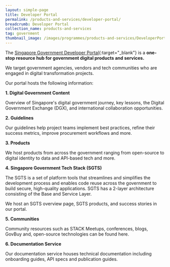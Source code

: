 ```yaml
---
layout: simple-page
title: Developer Portal
permalink: /products-and-services/developer-portal/
breadcrumb: Developer Portal
collection_name: products-and-services
tag: government
thumbnail_image: /images/programmes/products-and-services/DeveloperPortal.png
---
```


The [Singapore Government Developer Portal](https://www.developer.tech.gov.sg){:target="_blank"} is a **one-stop resource hub for government digital products and services.**

We target government agencies, vendors and tech communities who are engaged in digital transformation projects.

Our portal hosts the following information:

**1. Digital Government Content**

Overview of Singapore's digital government journey, key lessons, the Digital Government Exchange (DGX), and international collaboration opportunities.

**2. Guidelines**

Our guidelines help project teams implement best practices, refine their success metrics, improve procurement workflows and more.

**3. Products**

We host products from across the government ranging from open-source to digital identity to data and API-based tech and more.

**4. Singapore Government Tech Stack (SGTS)**

The SGTS is a set of platform tools that streamlines and simplifies the development process and enables code reuse across the government to build secure, high-quality applications. SGTS has a 2-layer architecture consisting of the Base and Service Layer.

We host an SGTS overview page, SGTS products, and success stories in our portal.

**5. Communities**

Community resources such as STACK Meetups, conferences, blogs, GovBuy and, open-source technologies can be found here.

**6. Documentation Service**

Our documentation service houses technical documentation including onboarding guides, API specs and publication guides.


